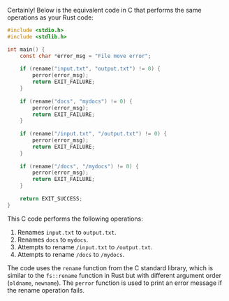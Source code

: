  Certainly! Below is the equivalent code in C that performs the same operations as your Rust code:

```c
#include <stdio.h>
#include <stdlib.h>

int main() {
    const char *error_msg = "File move error";
    
    if (rename("input.txt", "output.txt") != 0) {
        perror(error_msg);
        return EXIT_FAILURE;
    }
    
    if (rename("docs", "mydocs") != 0) {
        perror(error_msg);
        return EXIT_FAILURE;
    }
    
    if (rename("/input.txt", "/output.txt") != 0) {
        perror(error_msg);
        return EXIT_FAILURE;
    }
    
    if (rename("/docs", "/mydocs") != 0) {
        perror(error_msg);
        return EXIT_FAILURE;
    }
    
    return EXIT_SUCCESS;
}
```

This C code performs the following operations:
1. Renames `input.txt` to `output.txt`.
2. Renames `docs` to `mydocs`.
3. Attempts to rename `/input.txt` to `/output.txt`.
4. Attempts to rename `/docs` to `/mydocs`.

The code uses the `rename` function from the C standard library, which is similar to the `fs::rename` function in Rust but with different argument order (`oldname`, `newname`). The `perror` function is used to print an error message if the rename operation fails.
